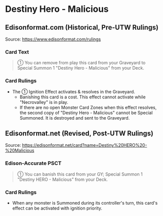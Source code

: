 # Destiny Hero - Malicious

## Edisonformat.com (Historical, Pre-UTW Rulings)

Source: https://www.edisonformat.com/rulings

### Card Text

> ① You can remove from play this card from your Graveyard to Special Summon 1 "Destiny Hero - Malicious" from your Deck.

### Card Rulings

*   The ① Ignition Effect activates & resolves in the Graveyard.
    *   Banishing this card is a cost. This effect cannot activate while "Necrovalley" is in play.
    *   If there are no open Monster Card Zones when this effect resolves, the second copy of "Destiny Hero - Malicious" cannot be Special Summoned. It is destroyed and sent to the Graveyard.

## Edisonformat.net (Revised, Post-UTW Rulings)

Source: https://edisonformat.net/card?name=Destiny%20HERO%20-%20Malicious

### Edison-Accurate PSCT

> ① You can banish this card from your GY; Special Summon 1 "Destiny HERO - Malicious" from your Deck.

### Card Rulings

*   When any monster is Summoned during its controller's turn, this card's effect can be activated with ignition priority.
            